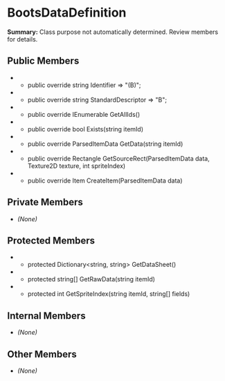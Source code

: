 # BootsDataDefinition

**Summary:** Class purpose not automatically determined. Review members for details.

## Public Members
- - public override string Identifier => "(B)";
- - public override string StandardDescriptor => "B";
- - public override IEnumerable<string> GetAllIds()
- - public override bool Exists(string itemId)
- - public override ParsedItemData GetData(string itemId)
- - public override Rectangle GetSourceRect(ParsedItemData data, Texture2D texture, int spriteIndex)
- - public override Item CreateItem(ParsedItemData data)

## Private Members
- *(None)*

## Protected Members
- - protected Dictionary<string, string> GetDataSheet()
- - protected string[] GetRawData(string itemId)
- - protected int GetSpriteIndex(string itemId, string[] fields)

## Internal Members
- *(None)*

## Other Members
- *(None)*
